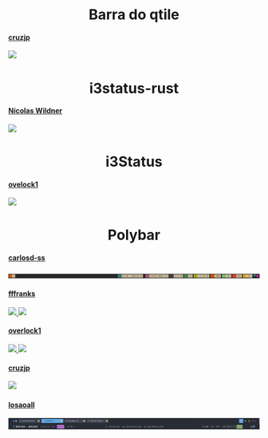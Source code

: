 <h1 align="center">Barra do qtile</h1>

#### [cruzjp](https://gitlab.com/cruzjp/my-dotfiles)

<a href="https://gitlab.com/cruzjp/my-dotfiles/-/blob/master/qtile/config.py#L148">
    <img src="https://gitlab.com/cruzjp/my-dotfiles/-/raw/master/qtile/2020-10-01_qtilebar.png">
</a>


<h1 align="center">i3status-rust</h1>

#### [Nícolas Wildner](https://gitlab.com/nwildner)

<a href="https://gitlab.com/nwildner/dotfiles/-/blob/master/home/nwildner/.config/i3/i3status.toml">
    <img src="https://gitlab.com/nwildner/dotfiles/-/raw/master/bar.png">
</a>


<h1 align="center">i3Status</h1>

#### [ovelock1](https://github.com/overlock1)

<a href="https://github.com/overlock1/i3status-colorido/blob/master/i3status/config">
    <img src="https://raw.githubusercontent.com/overlock1/i3status-colorido/master/i3status.png">
</a>


<h1 align="center">Polybar</h1>

#### [carlosd-ss](https://github.com/carlosd-ss)

<a href="https://github.com/carlosd-ss/dotfiles/blob/master/i3status/config">
    <img src="https://raw.githubusercontent.com/carlosd-ss/dotfiles/master/.github/bar.png">
</a>

#### [fffranks](https://github.com/fffranks)

<a href="https://github.com/fffranks/dotfiles/tree/master/.config/polybar">
    <img src="https://github.com/fffranks/dotfiles/blob/master/screenshots/Polybar%20TOP.png">
    <img src="https://github.com/fffranks/dotfiles/blob/master/screenshots/PB.png"> 
</a>

#### [overlock1](https://github.com/overlock1)

<a href="https://github.com/overlock1/polybar">
    <img src="https://github.com/overlock1/polybar/blob/master/2020-09-17_19-46.png">
</a>

<a href="https://github.com/overlock1/polybar2/tree/master/polybar">
    <img src="https://github.com/overlock1/polybar2/blob/master/polybar.png">
</a>

#### [cruzjp](https://gitlab.com/cruzjp)

<a href="https://gitlab.com/cruzjp/my-dotfiles/-/blob/master/polybar/config">
    <img src="https://gitlab.com/cruzjp/my-dotfiles/-/raw/master/polybar/polybar1.png">
</a>

#### [losaoall](https://github.com/odilonscoelho)

<a href="https://github.com/odilonscoelho/dots/tree/master/polybar">
    <img src="https://raw.githubusercontent.com/odilonscoelho/dots/master/bars.png">
</a>
